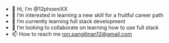 - 👋 Hi, I’m @12phoeniXX
- 👀 I’m interested in learning a new skill for a fruitful career path
- 🌱 I’m currently learning full stack development
- 💞️ I’m looking to collaborate on learning how to use full stack
- 📫 How to reach me ron.pangilinan12@gmail.com 

<!---
12phoeniXX/12phoeniXX is a ✨ special ✨ repository because its `README.md` (this file) appears on your GitHub profile.
You can click the Preview link to take a look at your changes.
--->
